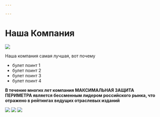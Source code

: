 ```yaml
---

---
```

# Наша Компания

![](/static/75cd3d8e-de09-45a3-a81e-ec91d84cdca5.jpg)

Наша компания самая лучшая, вот почему

* булет поинт 1
* булет поинт 2
* булет поинт 3
* булет поинт 4

**В течение многих лет компания МАКСИМАЛЬНАЯ ЗАЩИТА ПЕРИМЕТРА является бессменным лидером российского рынка, что отражено в рейтингах ведущих отраслевых изданий**

![](https://static.merlion.ru/img/crn.png)                                ![](https://static.merlion.ru/img/crn.png)                                   ![](https://static.merlion.ru/img/crn.png)
